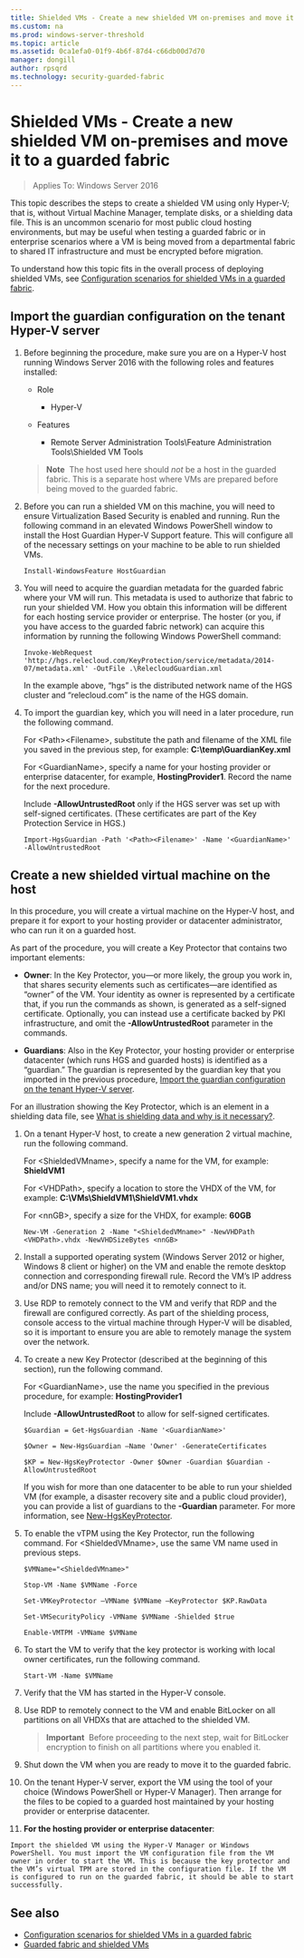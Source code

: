 ```yaml
---
title: Shielded VMs - Create a new shielded VM on-premises and move it to a guarded fabric
ms.custom: na
ms.prod: windows-server-threshold
ms.topic: article
ms.assetid: 0ca1efa0-01f9-4b6f-87d4-c66db00d7d70
manager: dongill
author: rpsqrd
ms.technology: security-guarded-fabric
---
```


# Shielded VMs - Create a new shielded VM on-premises and move it to a guarded fabric

>Applies To: Windows Server 2016

This topic describes the steps to create a shielded VM using only Hyper-V; that is, without Virtual Machine Manager, template disks, or a shielding data file. This is an uncommon scenario for most public cloud hosting environments, but may be useful when testing a guarded fabric or in enterprise scenarios where a VM is being moved from a departmental fabric to shared IT infrastructure and must be encrypted before migration.

To understand how this topic fits in the overall process of deploying shielded VMs, see [Configuration scenarios for shielded VMs in a guarded fabric](guarded-fabric-configuration-scenarios-for-shielded-vms-overview.md).

## Import the guardian configuration on the tenant Hyper-V server

1.  Before beginning the procedure, make sure you are on a Hyper-V host running Windows Server 2016 with the following roles and features installed:

    - Role

        - Hyper-V

    - Features

        - Remote Server Administration Tools\\Feature Administration Tools\\Shielded VM Tools

    >**Note**&nbsp;&nbsp;The host used here should *not* be a host in the guarded fabric. This is a separate host where VMs are prepared before being moved to the guarded fabric.

2.  Before you can run a shielded VM on this machine, you will need to ensure Virtualization Based Security is enabled and running. Run the following command in an elevated Windows PowerShell window to install the Host Guardian Hyper-V Support feature. This will configure all of the necessary settings on your machine to be able to run shielded VMs.

    `Install-WindowsFeature HostGuardian`

3.  You will need to acquire the guardian metadata for the guarded fabric where your VM will run. This metadata is used to authorize that fabric to run your shielded VM. How you obtain this information will be different for each hosting service provider or enterprise. The hoster (or you, if you have access to the guarded fabric network) can acquire this information by running the following Windows PowerShell command:

    `Invoke-WebRequest 'http://hgs.relecloud.com/KeyProtection/service/metadata/2014-07/metadata.xml' -OutFile .\RelecloudGuardian.xml`

    In the example above, “hgs” is the distributed network name of the HGS cluster and “relecloud.com” is the name of the HGS domain.

4.  To import the guardian key, which you will need in a later procedure, run the following command.

    For &lt;Path&gt;&lt;Filename&gt;, substitute the path and filename of the XML file you saved in the previous step, for example: **C:\\temp\\GuardianKey.xml**

    For &lt;GuardianName&gt;, specify a name for your hosting provider or enterprise datacenter, for example, **HostingProvider1**. Record the name for the next procedure.

    Include **-AllowUntrustedRoot** only if the HGS server was set up with self-signed certificates. (These certificates are part of the Key Protection Service in HGS.)

    `Import-HgsGuardian -Path '<Path><Filename>' -Name '<GuardianName>' -AllowUntrustedRoot`

## Create a new shielded virtual machine on the host

In this procedure, you will create a virtual machine on the Hyper-V host, and prepare it for export to your hosting provider or datacenter administrator, who can run it on a guarded host.

As part of the procedure, you will create a Key Protector that contains two important elements:

-   **Owner**: In the Key Protector, you—or more likely, the group you work in, that shares security elements such as certificates—are identified as “owner” of the VM. Your identity as owner is represented by a certificate that, if you run the commands as shown, is generated as a self-signed certificate. Optionally, you can instead use a certificate backed by PKI infrastructure, and omit the **-AllowUntrustedRoot** parameter in the commands.

-   **Guardians**: Also in the Key Protector, your hosting provider or enterprise datacenter (which runs HGS and guarded hosts) is identified as a “guardian.” The guardian is represented by the guardian key that you imported in the previous procedure, [Import the guardian configuration on the tenant Hyper-V server](#import-the-guardian-configuration-on-the-tenant-hyper-v-server).

For an illustration showing the Key Protector, which is an element in a shielding data file, see [What is shielding data and why is it necessary?](https://technet.microsoft.com/windows-server-docs/security/guarded-fabric-and-shielded-vms#what-is-shielding-data-and-why-is-it-necessary).

1.  On a tenant Hyper-V host, to create a new generation 2 virtual machine, run the following command.

    For &lt;ShieldedVMname&gt;, specify a name for the VM, for example: **ShieldVM1**
    
    For &lt;VHDPath&gt;, specify a location to store the VHDX of the VM, for example: **C:\\VMs\\ShieldVM1\\ShieldVM1.vhdx**
    
    For &lt;nnGB&gt;, specify a size for the VHDX, for example: **60GB**

    `New-VM -Generation 2 -Name "<ShieldedVMname>" -NewVHDPath <VHDPath>.vhdx -NewVHDSizeBytes <nnGB>`

2.  Install a supported operating system (Windows Server 2012 or higher, Windows 8 client or higher) on the VM and enable the remote desktop connection and corresponding firewall rule. Record the VM’s IP address and/or DNS name; you will need it to remotely connect to it.

3.  Use RDP to remotely connect to the VM and verify that RDP and the firewall are configured correctly. As part of the shielding process, console access to the virtual machine through Hyper-V will be disabled, so it is important to ensure you are able to remotely manage the system over the network.

4.  To create a new Key Protector (described at the beginning of this section), run the following command.

    For &lt;GuardianName&gt;, use the name you specified in the previous procedure, for example: **HostingProvider1**

    Include **-AllowUntrustedRoot** to allow for self-signed certificates.

    `$Guardian = Get-HgsGuardian -Name '<GuardianName>'`

    `$Owner = New-HgsGuardian –Name 'Owner' -GenerateCertificates`

    `$KP = New-HgsKeyProtector -Owner $Owner -Guardian $Guardian -AllowUntrustedRoot`

    If you wish for more than one datacenter to be able to run your shielded VM (for example, a disaster recovery site and a public cloud provider), you can provide a list of guardians to the **-Guardian** parameter. For more information, see [New-HgsKeyProtector](https://technet.microsoft.com/library/dn914498.aspx).

5.  To enable the vTPM using the Key Protector, run the following command. For &lt;ShieldedVMname&gt;, use the same VM name used in previous steps.

    `$VMName="<ShieldedVMname>"`

    `Stop-VM -Name $VMName -Force`

    `Set-VMKeyProtector –VMName $VMName –KeyProtector $KP.RawData`

    `Set-VMSecurityPolicy -VMName $VMName -Shielded $true`

    `Enable-VMTPM -VMName $VMName`

6.  To start the VM to verify that the key protector is working with local owner certificates, run the following command.

    `Start-VM -Name $VMName`

7.  Verify that the VM has started in the Hyper-V console.

8.  Use RDP to remotely connect to the VM and enable BitLocker on all partitions on all VHDXs that are attached to the shielded VM.

    >**Important**&nbsp;&nbsp;Before proceeding to the next step, wait for BitLocker encryption to finish on all partitions where you enabled it.

9.  Shut down the VM when you are ready to move it to the guarded fabric.

10.  On the tenant Hyper-V server, export the VM using the tool of your choice (Windows PowerShell or Hyper-V Manager). Then arrange for the files to be copied to a guarded host maintained by your hosting provider or enterprise datacenter.

11.  **For the hosting provider or enterprise datacenter**:

    Import the shielded VM using the Hyper-V Manager or Windows PowerShell. You must import the VM configuration file from the VM owner in order to start the VM. This is because the key protector and the VM’s virtual TPM are stored in the configuration file. If the VM is configured to run on the guarded fabric, it should be able to start successfully.

## See also

- [Configuration scenarios for shielded VMs in a guarded fabric](guarded-fabric-configuration-scenarios-for-shielded-vms-overview.md)
- [Guarded fabric and shielded VMs](guarded-fabric-and-shielded-vms-top-node.md)
